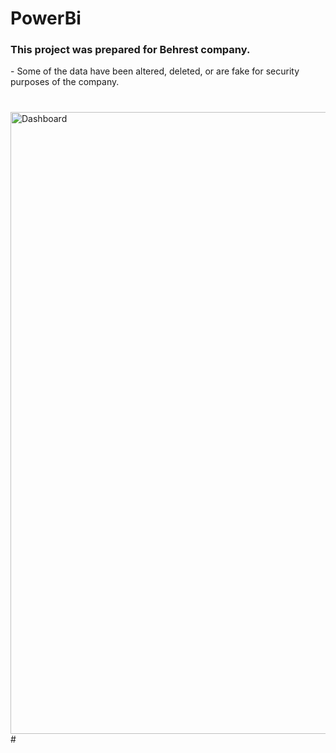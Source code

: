 # PowerBi



 
<h3 align="left">This project was prepared for Behrest company.</h3>
- Some of the data have been altered, deleted, or are fake for security purposes of the company.

#
<img width="995" alt="Dashboard" src="https://github.com/Abbas-Asq/PowerBi/assets/23266014/7b0572ea-8da9-42f8-863c-cab8049b7618">
#
